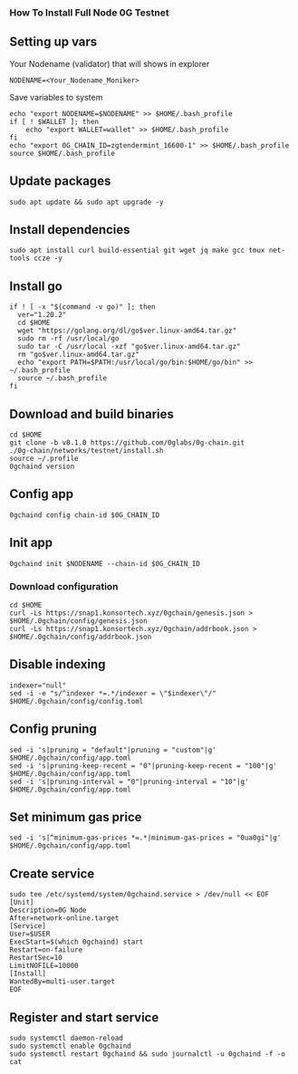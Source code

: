 ### How To Install Full Node 0G Testnet

## Setting up vars
Your Nodename (validator) that will shows in explorer
```
NODENAME=<Your_Nodename_Moniker>
```

Save variables to system
```
echo "export NODENAME=$NODENAME" >> $HOME/.bash_profile
if [ ! $WALLET ]; then
	echo "export WALLET=wallet" >> $HOME/.bash_profile
fi
echo "export 0G_CHAIN_ID=zgtendermint_16600-1" >> $HOME/.bash_profile
source $HOME/.bash_profile
```

## Update packages
```
sudo apt update && sudo apt upgrade -y
```

## Install dependencies
```
sudo apt install curl build-essential git wget jq make gcc tmux net-tools ccze -y
```

## Install go
```
if ! [ -x "$(command -v go)" ]; then
  ver="1.20.2"
  cd $HOME
  wget "https://golang.org/dl/go$ver.linux-amd64.tar.gz"
  sudo rm -rf /usr/local/go
  sudo tar -C /usr/local -xzf "go$ver.linux-amd64.tar.gz"
  rm "go$ver.linux-amd64.tar.gz"
  echo "export PATH=$PATH:/usr/local/go/bin:$HOME/go/bin" >> ~/.bash_profile
  source ~/.bash_profile
fi
```

## Download and build binaries
```
cd $HOME
git clone -b v0.1.0 https://github.com/0glabs/0g-chain.git
./0g-chain/networks/testnet/install.sh
source ~/.profile
0gchaind version
```

## Config app
```
0gchaind config chain-id $0G_CHAIN_ID
```

## Init app
```
0gchaind init $NODENAME --chain-id $0G_CHAIN_ID
```

### Download configuration
```
cd $HOME
curl -Ls https://snap1.konsortech.xyz/0gchain/genesis.json > $HOME/.0gchain/config/genesis.json
curl -Ls https://snap1.konsortech.xyz/0gchain/addrbook.json > $HOME/.0gchain/config/addrbook.json
```

## Disable indexing
```
indexer="null"
sed -i -e "s/^indexer *=.*/indexer = \"$indexer\"/" $HOME/.0gchain/config/config.toml
```

## Config pruning
```
sed -i 's|pruning = "default"|pruning = "custom"|g' $HOME/.0gchain/config/app.toml
sed -i 's|pruning-keep-recent = "0"|pruning-keep-recent = "100"|g' $HOME/.0gchain/config/app.toml
sed -i 's|pruning-interval = "0"|pruning-interval = "10"|g' $HOME/.0gchain/config/app.toml
```

## Set minimum gas price
```
sed -i 's|^minimum-gas-prices *=.*|minimum-gas-prices = "0ua0gi"|g' $HOME/.0gchain/config/app.toml
```

## Create service
```
sudo tee /etc/systemd/system/0gchaind.service > /dev/null << EOF
[Unit]
Description=0G Node
After=network-online.target
[Service]
User=$USER
ExecStart=$(which 0gchaind) start
Restart=on-failure
RestartSec=10
LimitNOFILE=10000
[Install]
WantedBy=multi-user.target
EOF
```

## Register and start service
```
sudo systemctl daemon-reload
sudo systemctl enable 0gchaind
sudo systemctl restart 0gchaind && sudo journalctl -u 0gchaind -f -o cat
```
